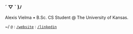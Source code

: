 ### ´ ▽ ` )ﾉ

Alexis Vielma • B.Sc. CS Student @ The University of Kansas.

~/ [`@`](mailto:contact@alexis.kr 'email') : [`/website`](https://alexis.kr. 'website') : [`/linkedin`](https://www.linkedin.com/in/aelxxs/ 'linkedin')
